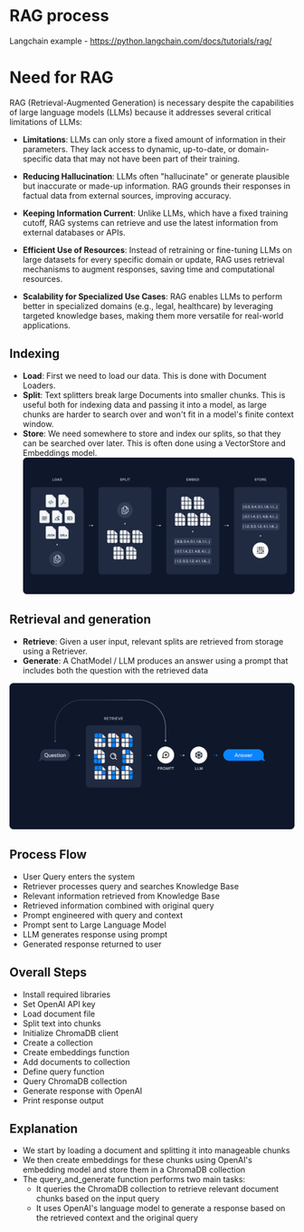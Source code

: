 # RAG process
Langchain example - https://python.langchain.com/docs/tutorials/rag/

# Need for RAG
RAG (Retrieval-Augmented Generation) is necessary despite the capabilities of large language models (LLMs) because it addresses several critical limitations of LLMs:

-  **Limitations**: LLMs can only store a fixed amount of information in their parameters. They lack access to dynamic, up-to-date, or domain-specific data that may not have been part of their training.

- **Reducing Hallucination**: LLMs often "hallucinate" or generate plausible but inaccurate or made-up information. RAG grounds their responses in factual data from external sources, improving accuracy.

- **Keeping Information Current**: Unlike LLMs, which have a fixed training cutoff, RAG systems can retrieve and use the latest information from external databases or APIs.

- **Efficient Use of Resources**: Instead of retraining or fine-tuning LLMs on large datasets for every specific domain or update, RAG uses retrieval mechanisms to augment responses, saving time and computational resources.

- **Scalability for Specialized Use Cases**: RAG enables LLMs to perform better in specialized domains (e.g., legal, healthcare) by leveraging targeted knowledge bases, making them more versatile for real-world applications.

## Indexing

- **Load**: First we need to load our data. This is done with Document Loaders.
- **Split**: Text splitters break large Documents into smaller chunks. This is useful both for indexing data and passing it into a model, as large chunks are harder to search over and won't fit in a model's finite context window.
- **Store**: We need somewhere to store and index our splits, so that they can be searched over later. This is often done using a VectorStore and Embeddings model.  
![alt text](rag_indexing.png)

## Retrieval and generation

- **Retrieve**: Given a user input, relevant splits are retrieved from storage using a Retriever.
- **Generate**: A ChatModel / LLM produces an answer using a prompt that includes both the question with the retrieved data  

![alt text](rag_retrieval_generation.png)


## Process Flow
- User Query enters the system
- Retriever processes query and searches Knowledge Base
- Relevant information retrieved from Knowledge Base
- Retrieved information combined with original query
- Prompt engineered with query and context
- Prompt sent to Large Language Model
- LLM generates response using prompt
- Generated response returned to user



## Overall Steps
- Install required libraries
- Set OpenAI API key
- Load document file
- Split text into chunks
- Initialize ChromaDB client
- Create a collection
- Create embeddings function
- Add documents to collection
- Define query function
- Query ChromaDB collection
- Generate response with OpenAI
- Print response output

## Explanation
- We start by loading a document and splitting it into manageable chunks
- We then create embeddings for these chunks using OpenAI's embedding model and store them in a ChromaDB collection
- The query_and_generate function performs two main tasks:
    - It queries the ChromaDB collection to retrieve relevant document chunks based on the input query
    - It uses OpenAI's language model to generate a response based on the retrieved context and the original query
